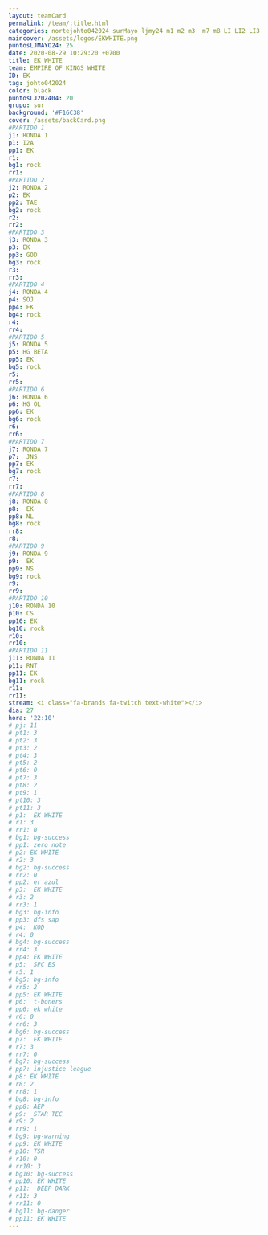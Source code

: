 ```yaml
---
layout: teamCard
permalink: /team/:title.html
categories: nortejohto042024 surMayo ljmy24 m1 m2 m3  m7 m8 LI LI2 LI3 LI8 LI9
maincover: /assets/logos/EKWHITE.png
puntosLJMAYO24: 25
date: 2020-08-29 10:29:20 +0700
title: EK WHITE
team: EMPIRE OF KINGS WHITE
ID: EK
tag: johto042024
color: black
puntosLJ202404: 20
grupo: sur
background: '#F16C38'
cover: /assets/backCard.png
#PARTIDO 1
j1: RONDA 1
p1: I2A
pp1: EK
r1: 
bg1: rock
rr1: 
#PARTIDO 2
j2: RONDA 2
p2: EK
pp2: TAE
bg2: rock
r2: 
rr2: 
#PARTIDO 3
j3: RONDA 3
p3: EK
pp3: GOD
bg3: rock
r3: 
rr3:
#PARTIDO 4
j4: RONDA 4
p4: SOJ
pp4: EK
bg4: rock
r4: 
rr4:
#PARTIDO 5
j5: RONDA 5
p5: HG BETA
pp5: EK
bg5: rock
r5: 
rr5:
#PARTIDO 6
j6: RONDA 6
p6: HG OL
pp6: EK
bg6: rock
r6: 
rr6: 
#PARTIDO 7
j7: RONDA 7
p7:  JNS
pp7: EK
bg7: rock
r7: 
rr7:
#PARTIDO 8
j8: RONDA 8
p8:  EK
pp8: NL
bg8: rock
rr8: 
r8: 
#PARTIDO 9
j9: RONDA 9
p9:  EK
pp9: NS
bg9: rock
r9: 
rr9: 
#PARTIDO 10
j10: RONDA 10
p10: CS
pp10: EK
bg10: rock
r10: 
rr10:
#PARTIDO 11
j11: RONDA 11
p11: RNT
pp11: EK
bg11: rock
r11: 
rr11:
stream: <i class="fa-brands fa-twitch text-white"></i>
dia: 27
hora: '22:10'
# pj: 11
# pt1: 3
# pt2: 3
# pt3: 2
# pt4: 3
# pt5: 2
# pt6: 0
# pt7: 3
# pt8: 2
# pt9: 1
# pt10: 3
# pt11: 3
# p1:  EK WHITE
# r1: 3
# rr1: 0 
# bg1: bg-success
# pp1: zero note
# p2: EK WHITE
# r2: 3
# bg2: bg-success
# rr2: 0
# pp2: er azul
# p3:  EK WHITE
# r3: 2
# rr3: 1
# bg3: bg-info
# pp3: dfs sap
# p4:  KOD
# r4: 0
# bg4: bg-success
# rr4: 3
# pp4: EK WHITE
# p5:  SPC ES
# r5: 1
# bg5: bg-info
# rr5: 2
# pp5: EK WHITE
# p6:  t-boners
# pp6: ek white
# r6: 0
# rr6: 3
# bg6: bg-success
# p7:  EK WHITE
# r7: 3
# rr7: 0
# bg7: bg-success
# pp7: injustice league
# p8: EK WHITE
# r8: 2
# rr8: 1
# bg8: bg-info
# pp8: AEP
# p9:  STAR TEC
# r9: 2
# rr9: 1
# bg9: bg-warning
# pp9: EK WHITE
# p10: TSR
# r10: 0
# rr10: 3
# bg10: bg-success
# pp10: EK WHITE
# p11:  DEEP DARK
# r11: 3
# rr11: 0
# bg11: bg-danger
# pp11: EK WHITE
---
```



